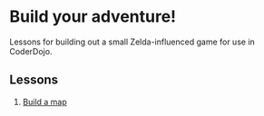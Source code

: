 # Build your adventure!

Lessons for building out a small Zelda-influenced game for use in CoderDojo.

## Lessons

1. [Build a map](lessons/1-maps)
